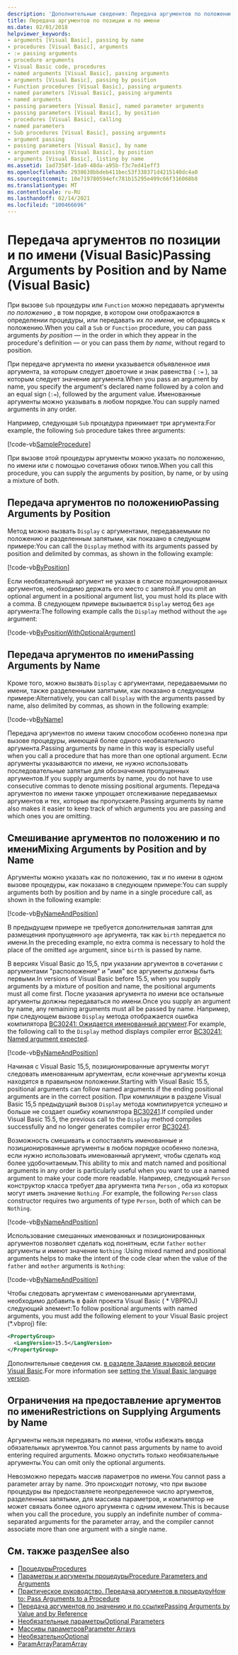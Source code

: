 ```yaml
---
description: 'Дополнительные сведения: Передача аргументов по положению и по имени (Visual Basic)'
title: Передача аргументов по позиции и по имени
ms.date: 02/01/2018
helpviewer_keywords:
- arguments [Visual Basic], passing by name
- procedures [Visual Basic], arguments
- := passing arguments
- procedure arguments
- Visual Basic code, procedures
- named arguments [Visual Basic], passing arguments
- arguments [Visual Basic], passing by position
- Function procedures [Visual Basic], passing arguments
- named parameters [Visual Basic], passing arguments
- named arguments
- passing parameters [Visual Basic], named parameter arguments
- passing parameters [Visual Basic], by position
- procedures [Visual Basic], calling
- named parameters
- Sub procedures [Visual Basic], passing arguments
- argument passing
- passing parameters [Visual Basic], by name
- argument passing [Visual Basic], by position
- arguments [Visual Basic], listing by name
ms.assetid: 1ad7358f-1da9-48da-a95b-f3c7ed41eff3
ms.openlocfilehash: 2938638bbdeb411bec53f338371d4215140dc4a0
ms.sourcegitcommit: 10e719780594efc781b15295e499c66f316068b8
ms.translationtype: MT
ms.contentlocale: ru-RU
ms.lasthandoff: 02/14/2021
ms.locfileid: "100466696"
---
```

# <a name="passing-arguments-by-position-and-by-name-visual-basic"></a><span data-ttu-id="9d11a-103">Передача аргументов по позиции и по имени (Visual Basic)</span><span class="sxs-lookup"><span data-stu-id="9d11a-103">Passing Arguments by Position and by Name (Visual Basic)</span></span>

<span data-ttu-id="9d11a-104">При вызове `Sub` процедуры или `Function` можно передавать аргументы *по положению* , в том порядке, в котором они отображаются в определении процедуры, или передавать их *по имени*, не обращаясь к положению.</span><span class="sxs-lookup"><span data-stu-id="9d11a-104">When you call a `Sub` or `Function` procedure, you can pass arguments *by position* — in the order in which they appear in the procedure's definition — or you can pass them *by name*, without regard to position.</span></span>

<span data-ttu-id="9d11a-105">При передаче аргумента по имени указывается объявленное имя аргумента, за которым следует двоеточие и знак равенства ( `:=` ), за которым следует значение аргумента.</span><span class="sxs-lookup"><span data-stu-id="9d11a-105">When you pass an argument by name, you specify the argument's declared name followed by a colon and an equal sign (`:=`), followed by the argument value.</span></span> <span data-ttu-id="9d11a-106">Именованные аргументы можно указывать в любом порядке.</span><span class="sxs-lookup"><span data-stu-id="9d11a-106">You can supply named arguments in any order.</span></span>

<span data-ttu-id="9d11a-107">Например, следующая `Sub` процедура принимает три аргумента:</span><span class="sxs-lookup"><span data-stu-id="9d11a-107">For example, the following `Sub` procedure takes three arguments:</span></span>

[!code-vb[SampleProcedure](../../../../../samples/snippets/visualbasic/programming-guide/language-features/passing-named-arguments/module1.vb#1)]

<span data-ttu-id="9d11a-108">При вызове этой процедуры аргументы можно указать по положению, по имени или с помощью сочетания обоих типов.</span><span class="sxs-lookup"><span data-stu-id="9d11a-108">When you call this procedure, you can supply the arguments by position, by name, or by using a mixture of both.</span></span>

## <a name="passing-arguments-by-position"></a><span data-ttu-id="9d11a-109">Передача аргументов по положению</span><span class="sxs-lookup"><span data-stu-id="9d11a-109">Passing Arguments by Position</span></span>

<span data-ttu-id="9d11a-110">Метод можно вызвать `Display` с аргументами, передаваемыми по положению и разделенным запятыми, как показано в следующем примере:</span><span class="sxs-lookup"><span data-stu-id="9d11a-110">You can call the `Display` method with its arguments passed by position and delimited by commas, as shown in the following example:</span></span>

[!code-vb[ByPosition](../../../../../samples/snippets/visualbasic/programming-guide/language-features/passing-named-arguments/module1.vb#2)]

<span data-ttu-id="9d11a-111">Если необязательный аргумент не указан в списке позиционированных аргументов, необходимо держать его место с запятой.</span><span class="sxs-lookup"><span data-stu-id="9d11a-111">If you omit an optional argument in a positional argument list, you must hold its place with a comma.</span></span> <span data-ttu-id="9d11a-112">В следующем примере вызывается `Display` метод без `age` аргумента:</span><span class="sxs-lookup"><span data-stu-id="9d11a-112">The following example calls the `Display` method without the `age` argument:</span></span>

[!code-vb[ByPositionWithOptionalArgument](../../../../../samples/snippets/visualbasic/programming-guide/language-features/passing-named-arguments/module1.vb#3)]

## <a name="passing-arguments-by-name"></a><span data-ttu-id="9d11a-113">Передача аргументов по имени</span><span class="sxs-lookup"><span data-stu-id="9d11a-113">Passing Arguments by Name</span></span>

<span data-ttu-id="9d11a-114">Кроме того, можно вызвать `Display` с аргументами, передаваемыми по имени, также разделенными запятыми, как показано в следующем примере:</span><span class="sxs-lookup"><span data-stu-id="9d11a-114">Alternatively, you can call `Display` with the arguments passed by name, also delimited by commas, as shown in the following example:</span></span>

[!code-vb[ByName](../../../../../samples/snippets/visualbasic/programming-guide/language-features/passing-named-arguments/module1.vb#4)]

<span data-ttu-id="9d11a-115">Передача аргументов по имени таким способом особенно полезна при вызове процедуры, имеющей более одного необязательного аргумента.</span><span class="sxs-lookup"><span data-stu-id="9d11a-115">Passing arguments by name in this way is especially useful when you call a procedure that has more than one optional argument.</span></span> <span data-ttu-id="9d11a-116">Если аргументы указываются по имени, не нужно использовать последовательные запятые для обозначения пропущенных аргументов.</span><span class="sxs-lookup"><span data-stu-id="9d11a-116">If you supply arguments by name, you do not have to use consecutive commas to denote missing positional arguments.</span></span> <span data-ttu-id="9d11a-117">Передача аргументов по имени также упрощает отслеживание передаваемых аргументов и тех, которые вы пропускаете.</span><span class="sxs-lookup"><span data-stu-id="9d11a-117">Passing arguments by name also makes it easier to keep track of which arguments you are passing and which ones you are omitting.</span></span>

## <a name="mixing-arguments-by-position-and-by-name"></a><span data-ttu-id="9d11a-118">Смешивание аргументов по положению и по имени</span><span class="sxs-lookup"><span data-stu-id="9d11a-118">Mixing Arguments by Position and by Name</span></span>

<span data-ttu-id="9d11a-119">Аргументы можно указать как по положению, так и по имени в одном вызове процедуры, как показано в следующем примере:</span><span class="sxs-lookup"><span data-stu-id="9d11a-119">You can supply arguments both by position and by name in a single procedure call, as shown in the following example:</span></span>

[!code-vb[ByNameAndPosition](../../../../../samples/snippets/visualbasic/programming-guide/language-features/passing-named-arguments/module1.vb#5)]

<span data-ttu-id="9d11a-120">В предыдущем примере не требуется дополнительная запятая для размещения пропущенного `age` аргумента, так как `birth` передается по имени.</span><span class="sxs-lookup"><span data-stu-id="9d11a-120">In the preceding example, no extra comma is necessary to hold the place of the omitted `age` argument, since `birth` is passed by name.</span></span>

<span data-ttu-id="9d11a-121">В версиях Visual Basic до 15,5, при указании аргументов в сочетании с аргументами "расположение" и "имя" все аргументы должны быть первыми.</span><span class="sxs-lookup"><span data-stu-id="9d11a-121">In versions of Visual Basic before 15.5, when you supply arguments by a mixture of position and name, the positional arguments must all come first.</span></span> <span data-ttu-id="9d11a-122">После указания аргумента по имени все остальные аргументы должны передаваться по имени.</span><span class="sxs-lookup"><span data-stu-id="9d11a-122">Once you supply an argument by name, any remaining arguments must all be passed by name.</span></span>  <span data-ttu-id="9d11a-123">Например, при следующем вызове `Display` метода отображается ошибка компилятора [BC30241: Ожидается именованный аргумент](../../../misc/bc30241.md).</span><span class="sxs-lookup"><span data-stu-id="9d11a-123">For example, the following call to the `Display` method displays compiler error [BC30241: Named argument expected](../../../misc/bc30241.md).</span></span>

[!code-vb[ByNameAndPosition](../../../../../samples/snippets/visualbasic/programming-guide/language-features/passing-named-arguments/module1.vb#6)]

<span data-ttu-id="9d11a-124">Начиная с Visual Basic 15,5, позиционированные аргументы могут следовать именованным аргументам, если конечные аргументы конца находятся в правильном положении.</span><span class="sxs-lookup"><span data-stu-id="9d11a-124">Starting with Visual Basic 15.5, positional arguments can follow named arguments if the ending positional arguments are in the correct position.</span></span> <span data-ttu-id="9d11a-125">При компиляции в разделе Visual Basic 15,5 предыдущий вызов `Display` метода компилируется успешно и больше не создает ошибку компилятора [BC30241](../../../misc/bc30241.md).</span><span class="sxs-lookup"><span data-stu-id="9d11a-125">If compiled under Visual Basic 15.5, the previous call to the `Display` method compiles successfully and no longer generates compiler error [BC30241](../../../misc/bc30241.md).</span></span>

<span data-ttu-id="9d11a-126">Возможность смешивать и сопоставлять именованные и позиционированные аргументы в любом порядке особенно полезна, если нужно использовать именованный аргумент, чтобы сделать код более удобочитаемым.</span><span class="sxs-lookup"><span data-stu-id="9d11a-126">This ability to mix and match named and positional arguments in any order is particularly useful when you want to use a named argument to make your code more readable.</span></span> <span data-ttu-id="9d11a-127">Например, следующий `Person` конструктор класса требует два аргумента типа `Person` , оба из которых могут иметь значение `Nothing` .</span><span class="sxs-lookup"><span data-stu-id="9d11a-127">For example, the following `Person` class constructor requires two arguments of type `Person`, both of which can be `Nothing`.</span></span>

[!code-vb[ByNameAndPosition](../../../../../samples/snippets/visualbasic/programming-guide/language-features/passing-named-arguments/module1.vb#7)]

<span data-ttu-id="9d11a-128">Использование смешанных именованных и позиционированных аргументов позволяет сделать код понятным, если `father` `mother` аргументы и имеют значение `Nothing` :</span><span class="sxs-lookup"><span data-stu-id="9d11a-128">Using mixed named and positional arguments helps to make the intent of the code clear when the value of the `father` and `mother` arguments is `Nothing`:</span></span>

[!code-vb[ByNameAndPosition](../../../../../samples/snippets/visualbasic/programming-guide/language-features/passing-named-arguments/module1.vb#8)]

<span data-ttu-id="9d11a-129">Чтобы следовать аргументам с именованными аргументами, необходимо добавить в файл проекта Visual Basic ( \* VBPROJ) следующий элемент:</span><span class="sxs-lookup"><span data-stu-id="9d11a-129">To follow positional arguments with named arguments, you must add the following element to your Visual Basic project (\*.vbproj) file:</span></span>

```xml
<PropertyGroup>
  <LangVersion>15.5</LangVersion>
</PropertyGroup>
```

<span data-ttu-id="9d11a-130">Дополнительные сведения см. [в разделе Задание языковой версии Visual Basic](../../../language-reference/configure-language-version.md).</span><span class="sxs-lookup"><span data-stu-id="9d11a-130">For more information see [setting the Visual Basic language version](../../../language-reference/configure-language-version.md).</span></span>

## <a name="restrictions-on-supplying-arguments-by-name"></a><span data-ttu-id="9d11a-131">Ограничения на предоставление аргументов по имени</span><span class="sxs-lookup"><span data-stu-id="9d11a-131">Restrictions on Supplying Arguments by Name</span></span>

<span data-ttu-id="9d11a-132">Аргументы нельзя передавать по имени, чтобы избежать ввода обязательных аргументов.</span><span class="sxs-lookup"><span data-stu-id="9d11a-132">You cannot pass arguments by name to avoid entering required arguments.</span></span> <span data-ttu-id="9d11a-133">Можно опустить только необязательные аргументы.</span><span class="sxs-lookup"><span data-stu-id="9d11a-133">You can omit only the optional arguments.</span></span>

<span data-ttu-id="9d11a-134">Невозможно передать массив параметров по имени.</span><span class="sxs-lookup"><span data-stu-id="9d11a-134">You cannot pass a parameter array by name.</span></span> <span data-ttu-id="9d11a-135">Это происходит потому, что при вызове процедуры вы предоставляете неопределенное число аргументов, разделенных запятыми, для массива параметров, и компилятор не может связать более одного аргумента с одним именем.</span><span class="sxs-lookup"><span data-stu-id="9d11a-135">This is because when you call the procedure, you supply an indefinite number of comma-separated arguments for the parameter array, and the compiler cannot associate more than one argument with a single name.</span></span>

## <a name="see-also"></a><span data-ttu-id="9d11a-136">См. также раздел</span><span class="sxs-lookup"><span data-stu-id="9d11a-136">See also</span></span>

- [<span data-ttu-id="9d11a-137">Процедуры</span><span class="sxs-lookup"><span data-stu-id="9d11a-137">Procedures</span></span>](./index.md)
- [<span data-ttu-id="9d11a-138">Параметры и аргументы процедуры</span><span class="sxs-lookup"><span data-stu-id="9d11a-138">Procedure Parameters and Arguments</span></span>](./procedure-parameters-and-arguments.md)
- [<span data-ttu-id="9d11a-139">Практическое руководство. Передача аргументов в процедуру</span><span class="sxs-lookup"><span data-stu-id="9d11a-139">How to: Pass Arguments to a Procedure</span></span>](./how-to-pass-arguments-to-a-procedure.md)
- [<span data-ttu-id="9d11a-140">Передача аргументов по значению и по ссылке</span><span class="sxs-lookup"><span data-stu-id="9d11a-140">Passing Arguments by Value and by Reference</span></span>](./passing-arguments-by-value-and-by-reference.md)
- [<span data-ttu-id="9d11a-141">Необязательные параметры</span><span class="sxs-lookup"><span data-stu-id="9d11a-141">Optional Parameters</span></span>](./optional-parameters.md)
- [<span data-ttu-id="9d11a-142">Массивы параметров</span><span class="sxs-lookup"><span data-stu-id="9d11a-142">Parameter Arrays</span></span>](./parameter-arrays.md)
- [<span data-ttu-id="9d11a-143">Необязательно</span><span class="sxs-lookup"><span data-stu-id="9d11a-143">Optional</span></span>](../../../language-reference/modifiers/optional.md)
- [<span data-ttu-id="9d11a-144">ParamArray</span><span class="sxs-lookup"><span data-stu-id="9d11a-144">ParamArray</span></span>](../../../language-reference/modifiers/paramarray.md)
